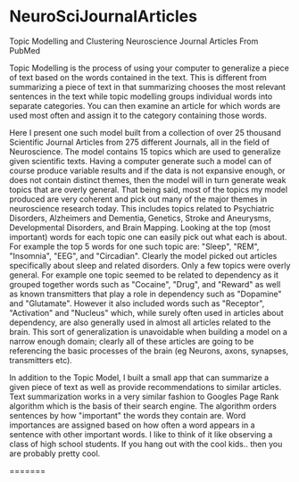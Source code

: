 # NeuroSciJournalArticles
Topic Modelling and Clustering Neuroscience Journal Articles From PubMed


Topic Modelling is the process of using your computer to generalize a piece of text based on the words contained in the text. This is different from summarizing a piece of text in that summarizing chooses the most relevant sentences in the text while topic modelling groups individual words into separate categories. You can then examine an article for which words are used most often and assign it to the category containing those words. 

Here I present one such model built from a collection of over 25 thousand Scientific Journal Articles from 275 different Journals, all in the field of Neuroscience. The model contains 15 topics which are used to generalize given scientific texts. Having a computer generate such a model can of course produce variable results and if the data is not expansive enough, or does not contain distinct themes, then the model will in turn generate weak topics that are overly general. That being said, most of the topics my model produced are very coherent and pick out many of the major themes in neuroscience research today. This includes topics related to Psychiatric Disorders, Alzheimers and Dementia, Genetics, Stroke and Aneurysms, Developmental Disorders, and Brain Mapping. Looking at the top (most important) words for each topic one can easily pick out what each is about. For example the top 5 words for one such topic are: "Sleep", "REM", "Insomnia", "EEG", and "Circadian". Clearly the model picked out articles specifically about sleep and related disorders. Only a few topics were overly general. For example one topic seemed to be related to dependency as it grouped together words such as "Cocaine", "Drug", and "Reward" as well as known transmitters that play a role in dependency such as "Dopamine" and "Glutamate". However it also included words such as "Receptor", "Activation" and "Nucleus" which, while surely often used in articles about dependency, are also generally used in almost all articles related to the brain. This sort of generalization is unavoidable when building a model on a narrow enough domain; clearly all of these articles are going to be referencing the basic processes of the brain (eg Neurons, axons, synapses, transmitters etc). 

In addition to the Topic Model, I built a small app that can summarize a given piece of text as well as provide recommendations to similar articles. Text summarization works in a very similar fashion to Googles Page Rank algorithm which is the basis of their search engine. The algorithm orders sentences by how "important" the words they contain are. Word importances are assigned based on how often a word appears in a sentence with other important words. I like to think of it like observing a class of high school students. If you hang out with the cool kids.. then you are probably pretty cool. 

=======

